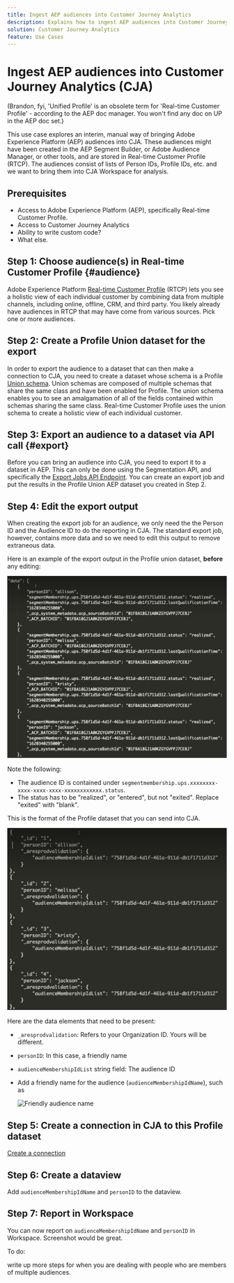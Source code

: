 ```yaml
---
title: Ingest AEP audiences into Customer Journey Analytics
description: Explains how to ingest AEP audiences into Customer Journey Analytics for further analysis.
solution: Customer Journey Analytics
feature: Use Cases
---
```


# Ingest AEP audiences into Customer Journey Analytics (CJA)

(Brandon, fyi,  'Unified Profile' is an obsolete term for 'Real-time Customer Profile' - according to the AEP doc manager. You won't find any doc on UP in the AEP doc set.) 

This use case explores an interim, manual way of bringing Adobe Experience Platform (AEP) audiences into CJA. These audiences might have been created in the AEP Segment Builder, or Adobe Audience Manager, or other tools, and are stored in Real-time Customer Profile (RTCP). The audiences consist of lists of Person IDs, Profile IDs, etc. and we want to bring them into CJA Workspace for analysis.

## Prerequisites

* Access to Adobe Experience Platform (AEP), specifically Real-time Customer Profile.
* Access to Customer Journey Analytics
* Ability to write custom code?
* What else.

## Step 1: Choose audience(s) in Real-time Customer Profile {#audience}

Adobe Experience Platform [Real-time Customer Profile](https://experienceleague.adobe.com/docs/experience-platform/profile/home.html?lang=en) (RTCP) lets you see a holistic view of each individual customer by combining data from multiple channels, including online, offline, CRM, and third party. You likely already have audiences in RTCP that may have come from various sources. Pick one or more audiences.

## Step 2: Create a Profile Union dataset for the export

In order to export the audience to a dataset that can then make a connection to CJA, you need to create a dataset whose schema is a Profile [Union schema](https://experienceleague.adobe.com/docs/experience-platform/profile/union-schemas/union-schema.html?lang=en#understanding-union-schemas).
Union schemas are composed of multiple schemas that share the same class and have been enabled for Profile. The union schema enables you to see an amalgamation of all of the fields contained within schemas sharing the same class. Real-time Customer Profile uses the union schema to create a holistic view of each individual customer.

## Step 3: Export an audience to a dataset via API call {#export}

Before you can bring an audience into CJA, you need to export it to a dataset in AEP. This can only be done using the Segmentation API, and specifically the [Export Jobs API Endpoint](https://experienceleague.adobe.com/docs/experience-platform/segmentation/api/export-jobs.html?lang=en). You can create an export job and put the results in the Profile Union AEP dataset you created in Step 2.

## Step 4: Edit the export output 

When creating the export job for an audience, we only need the the Person ID and the Audience ID to do the reporting in CJA. The standard export job, however, contains more data and so we need to edit this output to remove extraneous data.

Here is an example of the export output in the Profile union dataset, **before** any editing:

![Unedited output](assets/export-unedited.png)

Note the following:

* The audience ID is contained under `segmentmembership.ups.xxxxxxxx-xxxx-xxxx-xxxx-xxxxxxxxxxxx.status`.
* The status has to be "realized", or "entered", but not "exited". Replace "exited" with "blank".

This is the format of the Profile dataset that you can send into CJA.

![Edited output](assets/export-edited.png)

Here are the data elements that need to be present:

* `_aresprodvalidation`: Refers to your Organization ID. Yours will be different.
* `personID`: In this case, a friendly name
* `audienceMembershipIdList` string field: The audience ID
* Add a friendly name for the audience (`audienceMembershipIdName`), such as

   ![Friendly audience name](assets/audience-name)

## Step 5: Create a connection in CJA to this Profile dataset

[Create a connection](/help/connections/create-connection.md)

## Step 6: Create a dataview

Add `audienceMembershipIdName` and `personID` to the dataview.

## Step 7: Report in Workspace

You can now report on `audienceMembershipIdName` and `personID` in Workspace.
Screenshot would be great.

To do:

write up more steps for when you are dealing with people who are members of multiple audiences.





